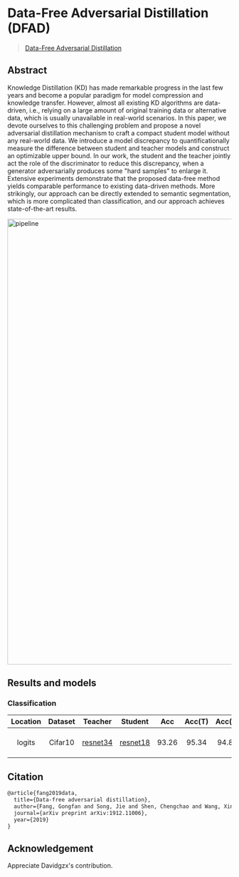 # Data-Free Adversarial Distillation (DFAD)

> [Data-Free Adversarial Distillation](https://arxiv.org/pdf/1912.11006.pdf)

<!-- [ALGORITHM] -->

## Abstract

Knowledge Distillation (KD) has made remarkable progress in the last few years and become a popular paradigm for model compression and knowledge transfer. However, almost all existing KD algorithms are data-driven, i.e., relying on a large amount of original training data or alternative data, which is usually unavailable in real-world scenarios. In this paper, we devote ourselves to this challenging problem and propose a novel adversarial distillation mechanism to craft a compact student model without any real-world data. We introduce a model discrepancy to quantificationally measure the difference between student and teacher models and construct an optimizable upper bound. In our work, the student and the teacher jointly act the role of the discriminator to reduce this discrepancy, when a generator adversarially produces some "hard samples" to enlarge it. Extensive experiments demonstrate that the proposed data-free method yields comparable performance to existing data-driven methods. More strikingly, our approach can be directly extended to semantic segmentation, which is more complicated than classification, and our approach achieves state-of-the-art results.

<img width="1001" alt="pipeline" src="https://user-images.githubusercontent.com/88702197/187423332-30a5d409-6f83-45d7-9e11-e306f7ffec78.png">

## Results and models

### Classification

| Location | Dataset |                                                     Teacher                                                     |                                                     Student                                                     |  Acc  | Acc(T) | Acc(S) |                      Config                      | Download                                                                                                                                     |
| :------: | :-----: | :-------------------------------------------------------------------------------------------------------------: | :-------------------------------------------------------------------------------------------------------------: | :---: | :----: | :----: | :----------------------------------------------: | :------------------------------------------------------------------------------------------------------------------------------------------- |
|  logits  | Cifar10 | [resnet34](https://github.com/open-mmlab/mmclassification/blob/master/configs/resnet/resnet34_8xb16_cifar10.py) | [resnet18](https://github.com/open-mmlab/mmclassification/blob/master/configs/resnet/resnet18_8xb16_cifar10.py) | 93.26 | 95.34  | 94.82  | [config](./dfad_logits_r34_r18_8xb32_cifar10.py) | [teacher](https://download.openmmlab.com/mmclassification/v0/resnet/resnet34_b16x8_cifar10_20210528-a8aa36a6.pth) \|[model](<>) \| [log](<>) |

## Citation

```latex
@article{fang2019data,
  title={Data-free adversarial distillation},
  author={Fang, Gongfan and Song, Jie and Shen, Chengchao and Wang, Xinchao and Chen, Da and Song, Mingli},
  journal={arXiv preprint arXiv:1912.11006},
  year={2019}
}
```

## Acknowledgement

Appreciate Davidgzx's contribution.
